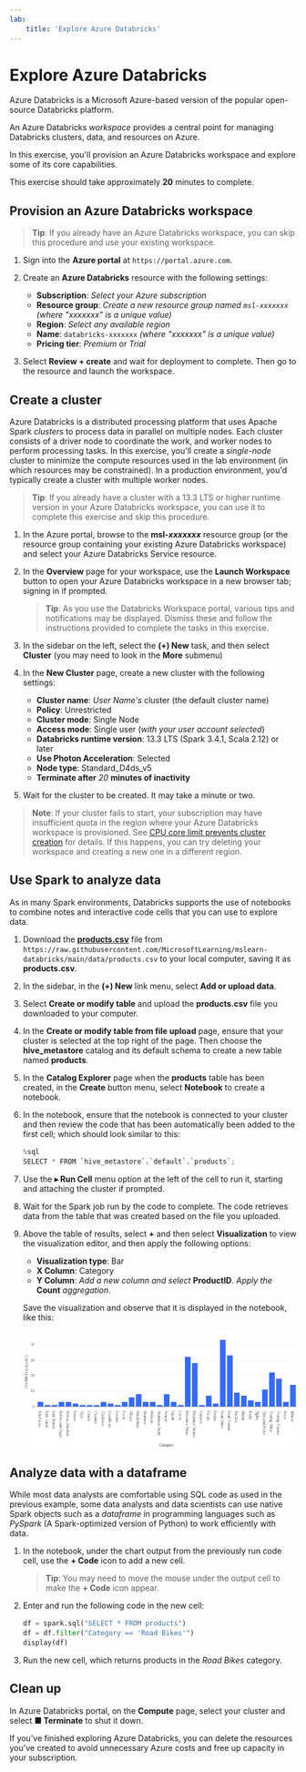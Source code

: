 ```yaml
---
lab:
    title: 'Explore Azure Databricks'
---
```


# Explore Azure Databricks

Azure Databricks is a Microsoft Azure-based version of the popular open-source Databricks platform.

An Azure Databricks *workspace* provides a central point for managing Databricks clusters, data, and resources on Azure.

In this exercise, you'll provision an Azure Databricks workspace and explore some of its core capabilities. 

This exercise should take approximately **20** minutes to complete.

## Provision an Azure Databricks workspace

> **Tip**: If you already have an Azure Databricks workspace, you can skip this procedure and use your existing workspace.

1. Sign into the **Azure portal** at `https://portal.azure.com`.
2. Create an **Azure Databricks** resource with the following settings:
    - **Subscription**: *Select your Azure subscription*
    - **Resource group**: *Create a new resource group named `msl-xxxxxxx` (where "xxxxxxx" is a unique value)*
    - **Region**: *Select any available region*
    - **Name**: `databricks-xxxxxxx` *(where "xxxxxxx" is a unique value)*
    - **Pricing tier**: *Premium* or *Trial*

3. Select **Review + create** and wait for deployment to complete. Then go to the resource and launch the workspace.

## Create a cluster

Azure Databricks is a distributed processing platform that uses Apache Spark *clusters* to process data in parallel on multiple nodes. Each cluster consists of a driver node to coordinate the work, and worker nodes to perform processing tasks. In this exercise, you'll create a *single-node* cluster to minimize the compute resources used in the lab environment (in which resources may be constrained). In a production environment, you'd typically create a cluster with multiple worker nodes.

> **Tip**: If you already have a cluster with a 13.3 LTS or higher runtime version in your Azure Databricks workspace, you can use it to complete this exercise and skip this procedure.

1. In the Azure portal, browse to the **msl-*xxxxxxx*** resource group (or the resource group containing your existing Azure Databricks workspace) and select your Azure Databricks Service resource.
1. In the **Overview** page for your workspace, use the **Launch Workspace** button to open your Azure Databricks workspace in a new browser tab; signing in if prompted.

    > **Tip**: As you use the Databricks Workspace portal, various tips and notifications may be displayed. Dismiss these and follow the instructions provided to complete the tasks in this exercise.

1. In the sidebar on the left, select the **(+) New** task, and then select **Cluster** (you may need to look in the **More** submenu)
1. In the **New Cluster** page, create a new cluster with the following settings:
    - **Cluster name**: *User Name's* cluster (the default cluster name)
    - **Policy**: Unrestricted
    - **Cluster mode**: Single Node
    - **Access mode**: Single user (*with your user account selected*)
    - **Databricks runtime version**: 13.3 LTS (Spark 3.4.1, Scala 2.12) or later
    - **Use Photon Acceleration**: Selected
    - **Node type**: Standard_D4ds_v5
    - **Terminate after** *20* **minutes of inactivity**

1. Wait for the cluster to be created. It may take a minute or two.

> **Note**: If your cluster fails to start, your subscription may have insufficient quota in the region where your Azure Databricks workspace is provisioned. See [CPU core limit prevents cluster creation](https://docs.microsoft.com/azure/databricks/kb/clusters/azure-core-limit) for details. If this happens, you can try deleting your workspace and creating a new one in a different region.

## Use Spark to analyze data

As in many Spark environments, Databricks supports the use of notebooks to combine notes and interactive code cells that you can use to explore data.

1. Download the [**products.csv**](https://raw.githubusercontent.com/MicrosoftLearning/mslearn-databricks/main/data/products.csv) file from `https://raw.githubusercontent.com/MicrosoftLearning/mslearn-databricks/main/data/products.csv` to your local computer, saving it as **products.csv**.
1. In the sidebar, in the **(+) New** link menu, select **Add or upload data**.
1. Select **Create or modify table** and upload the **products.csv** file you downloaded to your computer.
1. In the **Create or modify table from file upload** page, ensure that your cluster is selected at the top right of the page. Then choose the **hive_metastore** catalog and its default schema to create a new table named **products**.
1. In the **Catalog Explorer** page when the **products** table has been created, in the **Create** button menu, select **Notebook** to create a notebook.
1. In the notebook, ensure that the notebook is connected to your cluster and then review the code that has been automatically been added to the first cell; which should look similar to this:

    ```python
    %sql
    SELECT * FROM `hive_metastore`.`default`.`products`;
    ```

1. Use the **&#9656; Run Cell** menu option at the left of the cell to run it, starting and attaching the cluster if prompted.
1. Wait for the Spark job run by the code to complete. The code retrieves data from the table that was created based on the file you uploaded.
1. Above the table of results, select **+** and then select **Visualization** to view the visualization editor, and then apply the following options:
    - **Visualization type**: Bar
    - **X Column**: Category
    - **Y Column**: *Add a new column and select* **ProductID**. *Apply the* **Count** *aggregation*.

    Save the visualization and observe that it is displayed in the notebook, like this:

    ![A bar chart showing product counts by category](./images/databricks-chart.png)

## Analyze data with a dataframe

While most data analysts are comfortable using SQL code as used in the previous example, some data analysts and data scientists can use native Spark objects such as a *dataframe* in programming languages such as *PySpark* (A Spark-optimized version of Python) to work efficiently with data.

1. In the notebook, under the chart output from the previously run code cell, use the **+ Code** icon to add a new cell.

    > **Tip**: You may need to move the mouse under the output cell to make the **+ Code** icon appear.

1. Enter and run the following code in the new cell:

    ```python
    df = spark.sql("SELECT * FROM products")
    df = df.filter("Category == 'Road Bikes'")
    display(df)
    ```

1. Run the new cell, which returns products in the *Road Bikes* category.

## Clean up

In Azure Databricks portal, on the **Compute** page, select your cluster and select **&#9632; Terminate** to shut it down.

If you've finished exploring Azure Databricks, you can delete the resources you've created to avoid unnecessary Azure costs and free up capacity in your subscription.
